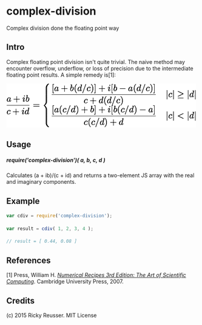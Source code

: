 # complex-division

Complex division done the floating point way

## Intro

Complex floating point division isn't quite trivial. The naive method may encounter overflow, underflow, or loss of precision due to the intermediate floating point results. A simple remedy is[1]:

![Complex division](docs/images/division.png)

## Usage

##### require('complex-division')( a, b, c, d )

Calculates (a + ib)/(c + id) and returns a two-element JS array with the real and imaginary components.

## Example

```javascript
var cdiv = require('complex-division');

var result = cdiv( 1, 2, 3, 4 );

// result = [ 0.44, 0.08 ]
```


## References

[1] Press, William H. *[Numerical Recipes 3rd Edition: The Art of Scientific Computing](https://books.google.com/books?id=1aAOdzK3FegC&pg=PA226&lpg=PA226&dq=complex+division+underflow&source=bl&ots=3jPhF9Irii&sig=JwEAckqmfBNd8dIQTrUD-Pk9dzE&hl=en&sa=X&ei=-VZQVYDpJImRyATAoYCwBg&ved=0CDwQ6AEwBA#v=onepage&q=complex%20division%20underflow&f=false)*. Cambridge University Press, 2007.

## Credits
(c) 2015 Ricky Reusser. MIT License
